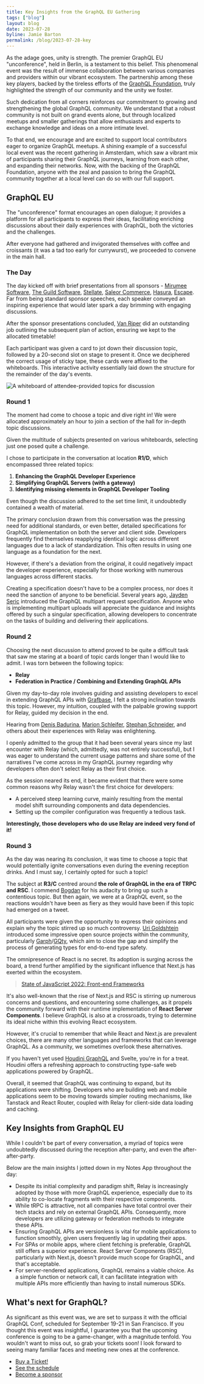 ```yaml
---
title: Key Insights from the GraphQL EU Gathering
tags: ["blog"]
layout: blog
date: 2023-07-28
byline: Jamie Barton
permalink: /blog/2023-07-28-key
---
```


As the adage goes, unity is strength. The premier GraphQL EU "unconference", held in Berlin, is a testament to this belief. This phenomenal event was the result of immense collaboration between various companies and providers within our vibrant ecosystem. The partnership among these key players, backed by the tireless efforts of the [GraphQL Foundation](/foundation/), truly highlighted the strength of our community and the unity we foster.

Such dedication from all corners reinforces our commitment to growing and strengthening the global GraphQL community. We understand that a robust community is not built on grand events alone, but through localized meetups and smaller gatherings that allow enthusiasts and experts to exchange knowledge and ideas on a more intimate level.

To that end, we encourage and are excited to support local contributors eager to organize GraphQL meetups. A shining example of a successful local event was the recent gathering in Amsterdam, which saw a vibrant mix of participants sharing their GraphQL journeys, learning from each other, and expanding their networks. Now, with the backing of the GraphQL Foundation, anyone with the zeal and passion to bring the GraphQL community together at a local level can do so with our full support.

## GraphQL EU

The "unconference" format encourages an open dialogue; it provides a platform for all participants to express their ideas, facilitating enriching discussions about their daily experiences with GraphQL, both the victories and the challenges.

After everyone had gathered and invigorated themselves with coffee and croissants (it was a tad too early for currywurst), we proceeded to convene in the main hall.

### The Day

The day kicked off with brief presentations from all sponsors - [Mirumee Software](https://mirumee.com/), [The Guild Software](https://the-guild.dev/), [Stellate](https://stellate.co/), [Saleor Commerce](https://saleor.io/), [Hasura](https://hasura.io/), [Escape](https://escape.tech/). Far from being standard sponsor speeches, each speaker conveyed an inspiring experience that would later spark a day brimming with engaging discussions.

After the sponsor presentations concluded, [Van Riper](https://twitter.com/vanriper) did an outstanding job outlining the subsequent plan of action, ensuring we kept to the allocated timetable!

Each participant was given a card to jot down their discussion topic, followed by a 20-second slot on stage to present it. Once we deciphered the correct usage of sticky tape, these cards were affixed to the whiteboards. This interactive activity essentially laid down the structure for the remainder of the day's events.

![A whiteboard of attendee-provided topics for discussion](/img/blog/2023-07-21-key-insights-from-the-graphql-eu-gathering/whiteboard.jpg)

### Round 1

The moment had come to choose a topic and dive right in! We were allocated approximately an hour to join a section of the hall for in-depth topic discussions.

Given the multitude of subjects presented on various whiteboards, selecting just one posed quite a challenge.

I chose to participate in the conversation at location **R1/D**, which encompassed three related topics:

1. **Enhancing the GraphQL Developer Experience**
2. **Simplifying GraphQL Servers (with a gateway)**
3. **Identifying missing elements in GraphQL Developer Tooling**

Even though the discussion adhered to the set time limit, it undoubtedly contained a wealth of material.

The primary conclusion drawn from this conversation was the pressing need for additional standards, or even better, detailed specifications for GraphQL implementation on both the server and client side. Developers frequently find themselves reapplying identical logic across different languages due to a lack of standardization. This often results in using one language as a foundation for the next.

However, if there's a deviation from the original, it could negatively impact the developer experience, especially for those working with numerous languages across different stacks.

Creating a specification doesn't have to be a complex process, nor does it need the sanction of anyone to be beneficial. Several years ago, [Jayden Seric](https://github.com/jaydenseric/graphql-multipart-request-spec) introduced the GraphQL multipart request specification. Anyone who is implementing multipart uploads will appreciate the guidance and insights offered by such a singular specification, allowing developers to concentrate on the tasks of building and delivering their applications.

### Round 2

Choosing the next discussion to attend proved to be quite a difficult task that saw me staring at a board of topic cards longer than I would like to admit. I was torn between the following topics:

- **Relay**
- **Federation in Practice / Combining and Extending GraphQL APIs**

Given my day-to-day role involves guiding and assisting developers to excel in extending GraphQL APIs with [Grafbase](https://grafbase.com), I felt a strong inclination towards this topic. However, my intuition, coupled with the palpable growing support for Relay, guided my decision in the end.

Hearing from [Denis Badurina](https://twitter.com/enisdenjo), [Marion Schleifer](https://twitter.com/rubydwarf), [Stephan Schneider](https://twitter.com/zcei_GER), and others about their experiences with Relay was enlightening.

I openly admitted to the group that it had been several years since my last encounter with Relay (which, admittedly, was not entirely successful), but I was eager to understand the current usage patterns and share some of the narratives I've come across in my GraphQL journey regarding why developers often don't select Relay as their first choice.

As the session neared its end, it became evident that there were some common reasons why Relay wasn't the first choice for developers:

- A perceived steep learning curve, mainly resulting from the mental model shift surrounding components and data dependencies.
- Setting up the compiler configuration was frequently a tedious task.

**Interestingly, those developers who do use Relay are indeed very fond of it!**

### Round 3

As the day was nearing its conclusion, it was time to choose a topic that would potentially ignite conversations even during the evening reception drinks. And I must say, I certainly opted for such a topic!

The subject at **R3/C** centred around **the role of GraphQL in the era of TRPC and RSC**. I commend [Bogdan](https://twitter.com/soarebo) for his audacity to bring up such a contentious topic. But then again, we were at a GraphQL event, so the reactions wouldn't have been as fiery as they would have been if this topic had emerged on a tweet.

All participants were given the opportunity to express their opinions and explain why the topic stirred up so much controversy. [Uri Goldshtein](https://twitter.com/UriGoldshtein) introduced some impressive open source projects within the community, particularly [Garph](https://garph.dev/)/[GQty](https://gqty.dev/), which aim to close the gap and simplify the process of generating types for end-to-end type safety.

The omnipresence of React is no secret. Its adoption is surging across the board, a trend further amplified by the significant influence that Next.js has exerted within the ecosystem.

> [State of JavaScript 2022: Front-end Frameworks](https://2022.stateofjs.com/en-US/libraries/front-end-frameworks/)

It's also well-known that the rise of Next.js and RSC is stirring up numerous concerns and questions, and encountering some challenges, as it propels the community forward with their runtime implementation of **React Server Components**. I believe GraphQL is also at a crossroads, trying to determine its ideal niche within this evolving React ecosystem.

However, it's crucial to remember that while React and Next.js are prevalent choices, there are many other languages and frameworks that can leverage GraphQL. As a community, we sometimes overlook these alternatives.

If you haven't yet used [Houdini GraphQL](https://www.houdinigraphql.com) and Svelte, you're in for a treat. Houdini offers a refreshing approach to constructing type-safe web applications powered by GraphQL.

Overall, it seemed that GraphQL was continuing to expand, but its applications were shifting. Developers who are building web and mobile applications seem to be moving towards simpler routing mechanisms, like Tanstack and React Router, coupled with Relay for client-side data loading and caching.

## Key Insights from GraphQL EU

While I couldn't be part of every conversation, a myriad of topics were undoubtedly discussed during the reception after-party, and even the after-after-party.

Below are the main insights I jotted down in my Notes App throughout the day:

- Despite its initial complexity and paradigm shift, Relay is increasingly adopted by those with more GraphQL experience, especially due to its ability to co-locate fragments with their respective components.
- While tRPC is attractive, not all companies have total control over their tech stacks and rely on external GraphQL APIs. Consequently, more developers are utilizing gateway or federation methods to integrate these APIs.
- Ensuring GraphQL APIs are versionless is vital for mobile applications to function smoothly, given users frequently lag in updating their apps.
- For SPAs or mobile apps, where client fetching is preferable, GraphQL still offers a superior experience. React Server Components (RSC), particularly with Next.js, doesn't provide much scope for GraphQL, and that's acceptable.
- For server-rendered applications, GraphQL remains a viable choice. As a simple function or network call, it can facilitate integration with multiple APIs more efficiently than having to install numerous SDKs.

## What's next for GraphQL?

As significant as this event was, we are set to surpass it with the official GraphQL Conf, scheduled for September 19-21 in San Francisco. If you thought this event was insightful, I guarantee you that the upcoming conference is going to be a game-changer, with a magnitude tenfold. You wouldn't want to miss out, so grab your tickets soon! I look forward to seeing many familiar faces and meeting new ones at the conference.

- [Buy a Ticket!](https://graphql.org/conf/#attend)
- [See the schedule](https://graphql.org/conf/schedule/)
- [Become a sponsor](https://graphql.org/conf/sponsor/)
